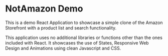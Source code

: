 # NotAmazon Demo
This is a demo React Application to showcase a simple clone of the Amazon Storefront with a product list and search functionality.

This application uses no additional libraries or functions other than the ones included with React.
It showcases the use of States, Responsive Web Design and Animations using clean Javascript and CSS.

 
